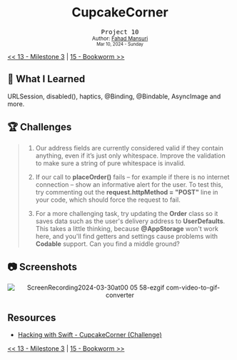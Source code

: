 <div align="center">
  <h1>CupcakeCorner</h1>
  <samp>Project 10</samp>
  <br/>

  <sub>
    Author: <a href="https://github.com/ItsLuciferBC" target="_blank">Fahad Mansuri</a>
    <br>
    <small>Mar 10, 2024 - Sunday</small>

  </sub>
</div>

[<< 13 - Milestone 3](../13%20-%20Milestone%203/) | [15 - Bookworm >>](../15%20-%20Bookworm/)

## 📝 What I Learned

URLSession, disabled(), haptics, @Binding, @Bindable, AsyncImage and more.


## 🏆 Challenges

> 1. Our address fields are currently considered valid if they contain anything, even if it’s just only whitespace. Improve the validation to make sure a string of pure whitespace is invalid.
>
> 1. If our call to **placeOrder()** fails – for example if there is no internet connection – show an informative alert for the user. To test this, try commenting out the **request.httpMethod = "POST"** line in your code, which should force the request to fail.
>
> 1. For a more challenging task, try updating the **Order** class so it saves data such as the user's delivery address to **UserDefaults**. This takes a little thinking, because **@AppStorage** won't work here, and you'll find getters and settings cause problems with **Codable** support. Can you find a middle ground?

## 📷 Screenshots

<div align="center">

![ScreenRecording2024-03-30at00 05 58-ezgif com-video-to-gif-converter](https://github.com/ItsLuciferBC/100SwiftUI/assets/83160142/55f60fd9-1bd5-4eb9-8152-e30a57fb2a9c)

</div>

## Resources

- [Hacking with Swift - CupcakeCorner (Challenge)](https://www.hackingwithswift.com/books/ios-swiftui/cake-corner-wrap-up)

[<< 13 - Milestone 3](../13%20-%20Milestone%203/) | [15 - Bookworm >>](../15%20-%20Bookworm/)
